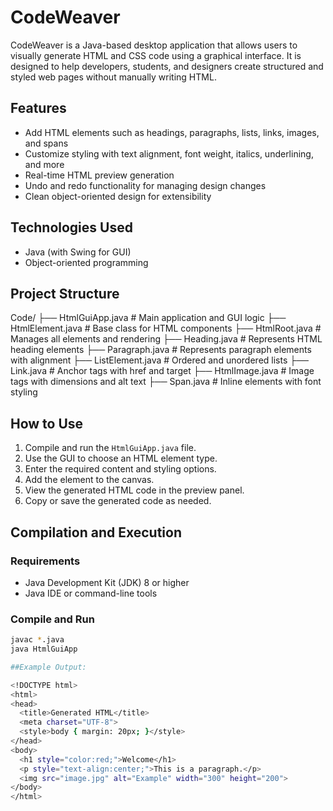 # CodeWeaver

CodeWeaver is a Java-based desktop application that allows users to visually generate HTML and CSS code using a graphical interface. It is designed to help developers, students, and designers create structured and styled web pages without manually writing HTML.

## Features

- Add HTML elements such as headings, paragraphs, lists, links, images, and spans
- Customize styling with text alignment, font weight, italics, underlining, and more
- Real-time HTML preview generation
- Undo and redo functionality for managing design changes
- Clean object-oriented design for extensibility

## Technologies Used

- Java (with Swing for GUI)
- Object-oriented programming

## Project Structure

Code/
├── HtmlGuiApp.java # Main application and GUI logic
├── HtmlElement.java # Base class for HTML components
├── HtmlRoot.java # Manages all elements and rendering
├── Heading.java # Represents HTML heading elements
├── Paragraph.java # Represents paragraph elements with alignment
├── ListElement.java # Ordered and unordered lists
├── Link.java # Anchor tags with href and target
├── HtmlImage.java # Image tags with dimensions and alt text
├── Span.java # Inline elements with font styling


## How to Use

1. Compile and run the `HtmlGuiApp.java` file.
2. Use the GUI to choose an HTML element type.
3. Enter the required content and styling options.
4. Add the element to the canvas.
5. View the generated HTML code in the preview panel.
6. Copy or save the generated code as needed.

## Compilation and Execution

### Requirements

- Java Development Kit (JDK) 8 or higher
- Java IDE or command-line tools

### Compile and Run

```bash
javac *.java
java HtmlGuiApp

##Example Output:

<!DOCTYPE html>
<html>
<head>
  <title>Generated HTML</title>
  <meta charset="UTF-8">
  <style>body { margin: 20px; }</style>
</head>
<body>
  <h1 style="color:red;">Welcome</h1>
  <p style="text-align:center;">This is a paragraph.</p>
  <img src="image.jpg" alt="Example" width="300" height="200">
</body>
</html>

